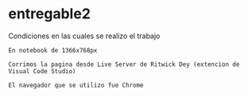 # entregable2

Condiciones en las cuales se realizo el trabajo

  	En notebook de 1366x768px
  
  	Corrimos la pagina desde Live Server de Ritwick Dey (extencion de Visual Code Studio)
  
  	El navegador que se utilizo fue Chrome 
